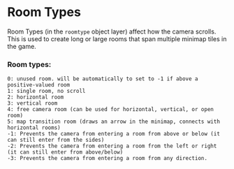 # Room Types
Room Types (in the `roomtype` object layer) affect how the camera scrolls. This is used to create long or large rooms that span multiple minimap tiles in the game.

### Room types:
```
0: unused room. will be automatically to set to -1 if above a positive-valued room
1: single room, no scroll
2: horizontal room
3: vertical room
4: free camera room (can be used for horizontal, vertical, or open room)
5: map transition room (draws an arrow in the minimap, connects with horizontal rooms)
-1: Prevents the camera from entering a room from above or below (it can still enter from the sides)
-2: Prevents the camera from entering a room from the left or right (it can still enter from above/below)
-3: Prevents the camera from entering a room from any direction.
```

